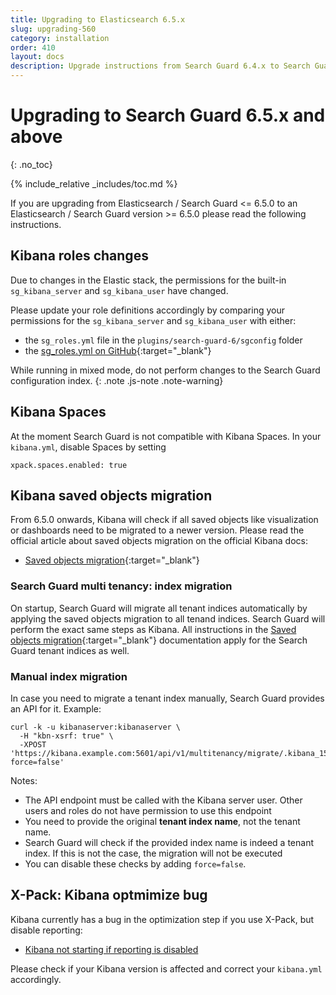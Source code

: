 ```yaml
---
title: Upgrading to Elasticsearch 6.5.x
slug: upgrading-560
category: installation
order: 410
layout: docs
description: Upgrade instructions from Search Guard 6.4.x to Search Guard 6.5.x
---
```

<!---
Copryight 2017 floragunn GmbH
-->

# Upgrading to Search Guard 6.5.x and above
{: .no_toc}

{% include_relative _includes/toc.md %}

If you are upgrading from Elasticsearch / Search Guard <= 6.5.0 to an Elasticsearch / Search Guard version >= 6.5.0 please read the following instructions.

## Kibana roles changes

Due to changes in the Elastic stack, the permissions for the built-in `sg_kibana_server` and `sg_kibana_user` have changed.

Please update your role definitions accordingly by comparing your permissions for the `sg_kibana_server` and `sg_kibana_user` with either:

* the `sg_roles.yml` file in the `plugins/search-guard-6/sgconfig` folder
* the [sg_roles.yml on GitHub](https://github.com/floragunncom/search-guard/blob/13e90b17509e95413e85ea67d2cf105935204dac/sgconfig/sg_roles.yml){:target="_blank"}



While running in mixed mode, do not perform changes to the Search Guard configuration index.
{: .note .js-note .note-warning}

## Kibana Spaces

At the moment Search Guard is not compatible with Kibana Spaces. In your `kibana.yml`, disable Spaces by setting

```
xpack.spaces.enabled: true
```

## Kibana saved objects migration

From 6.5.0 onwards, Kibana will check if all saved objects like visualization or dashboards need to be migrated to a newer version. Please read the official article about saved objects migration on the official Kibana docs:

* [Saved objects migration](https://www.elastic.co/guide/en/kibana/current/upgrade-migrations.html){:target="_blank"}  

### Search Guard multi tenancy: index migration

On startup, Search Guard will migrate all tenant indices automatically by applying the saved objects migration to all tenand indices. Search Guard will perform the exact same steps as Kibana. All instructions in the [Saved objects migration](https://www.elastic.co/guide/en/kibana/current/upgrade-migrations.html){:target="_blank"} documentation apply for the Search Guard tenant indices as well. 

### Manual index migration

In case you need to migrate a tenant index manually, Search Guard provides an API for it. Example:

```
curl -k -u kibanaserver:kibanaserver \
  -H "kbn-xsrf: true" \
  -XPOST 'https://kibana.example.com:5601/api/v1/multitenancy/migrate/.kibana_1592542611_humanresources?force=false'
```

Notes:

* The API endpoint must be called with the Kibana server user. Other users and roles do not have permission to use this endpoint
* You need to provide the original **tenant index name**, not the tenant name. 
* Search Guard will check if the provided index name is indeed a tenant index. If this is not the case, the migration will not be executed
* You can disable these checks by adding `force=false`.

## X-Pack: Kibana optmimize bug

Kibana currently has a bug in the optimization step if you use X-Pack, but disable reporting:

* [Kibana not starting if reporting is disabled](https://github.com/elastic/kibana/issues/25728)

Please check if your Kibana version is affected and correct your `kibana.yml` accordingly.




